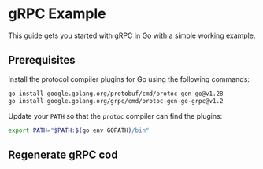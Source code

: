 # gRPC Example

This guide gets you started with gRPC in Go with a simple working example.

## Prerequisites

Install the protocol compiler plugins for Go using the following commands:

```sh
go install google.golang.org/protobuf/cmd/protoc-gen-go@v1.28
go install google.golang.org/grpc/cmd/protoc-gen-go-grpc@v1.2
```

Update your `PATH` so that the `protoc` compiler can find the plugins:

```sh
export PATH="$PATH:$(go env GOPATH)/bin"
```

## Regenerate gRPC cod